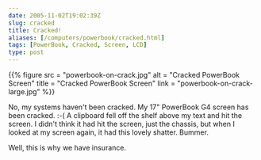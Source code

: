 ```yaml
--- 
date: 2005-11-02T19:02:39Z
slug: cracked
title: Cracked!
aliases: [/computers/powerbook/cracked.html]
tags: [PowerBook, Cracked, Screen, LCD]
type: post
---
```


{{% figure
  src   = "powerbook-on-crack.jpg"
  alt   = "Cracked PowerBook Screen"
  title = "Cracked PowerBook Screen"
  link  = "powerbook-on-crack-large.jpg"
%}}

No, my systems haven't been cracked. My 17" PowerBook G4 screen has been
cracked. :-( A clipboard fell off the shelf above my text and hit the screen. I
didn't think it had hit the screen, just the chassis, but when I looked at my
screen again, it had this lovely shatter. Bummer.

Well, this is why we have insurance.
